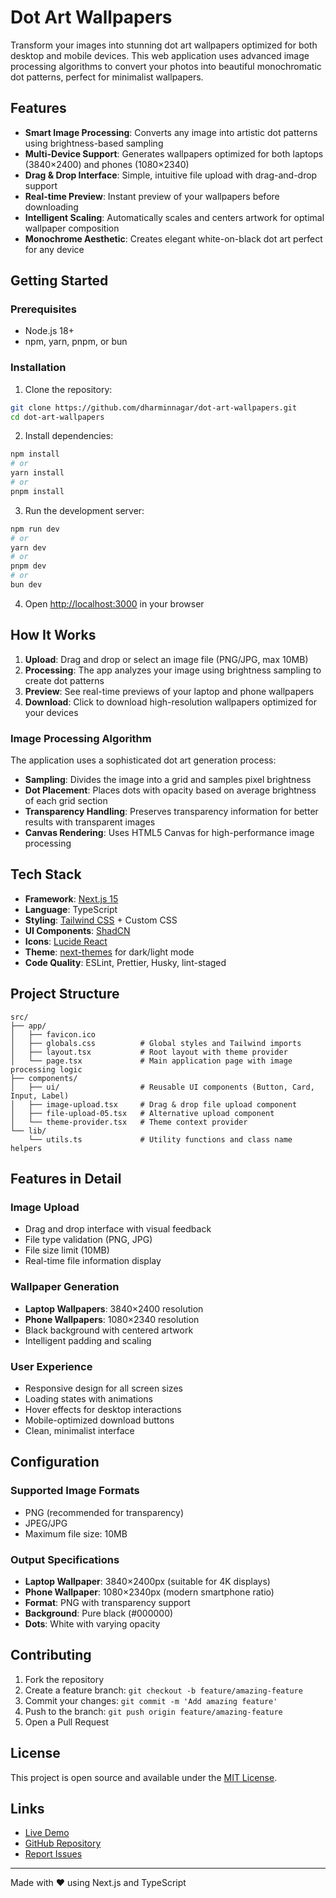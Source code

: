# Dot Art Wallpapers

Transform your images into stunning dot art wallpapers optimized for both desktop and mobile devices. This web application uses advanced image processing algorithms to convert your photos into beautiful monochromatic dot patterns, perfect for minimalist wallpapers.

## Features

- **Smart Image Processing**: Converts any image into artistic dot patterns using brightness-based sampling
- **Multi-Device Support**: Generates wallpapers optimized for both laptops (3840×2400) and phones (1080×2340)
- **Drag & Drop Interface**: Simple, intuitive file upload with drag-and-drop support
- **Real-time Preview**: Instant preview of your wallpapers before downloading
- **Intelligent Scaling**: Automatically scales and centers artwork for optimal wallpaper composition
- **Monochrome Aesthetic**: Creates elegant white-on-black dot art perfect for any device

## Getting Started

### Prerequisites

- Node.js 18+
- npm, yarn, pnpm, or bun

### Installation

1. Clone the repository:

```bash
git clone https://github.com/dharminnagar/dot-art-wallpapers.git
cd dot-art-wallpapers
```

2. Install dependencies:

```bash
npm install
# or
yarn install
# or
pnpm install
```

3. Run the development server:

```bash
npm run dev
# or
yarn dev
# or
pnpm dev
# or
bun dev
```

4. Open [http://localhost:3000](http://localhost:3000) in your browser

## How It Works

1. **Upload**: Drag and drop or select an image file (PNG/JPG, max 10MB)
2. **Processing**: The app analyzes your image using brightness sampling to create dot patterns
3. **Preview**: See real-time previews of your laptop and phone wallpapers
4. **Download**: Click to download high-resolution wallpapers optimized for your devices

### Image Processing Algorithm

The application uses a sophisticated dot art generation process:

- **Sampling**: Divides the image into a grid and samples pixel brightness
- **Dot Placement**: Places dots with opacity based on average brightness of each grid section
- **Transparency Handling**: Preserves transparency information for better results with transparent images
- **Canvas Rendering**: Uses HTML5 Canvas for high-performance image processing

## Tech Stack

- **Framework**: [Next.js 15](https://nextjs.org/)
- **Language**: TypeScript
- **Styling**: [Tailwind CSS](https://tailwindcss.com/) + Custom CSS
- **UI Components**: [ShadCN](https://ui.shadcn.com/)
- **Icons**: [Lucide React](https://lucide.dev/)
- **Theme**: [next-themes](https://github.com/pacocoursey/next-themes) for dark/light mode
- **Code Quality**: ESLint, Prettier, Husky, lint-staged

## Project Structure

```
src/
├── app/
│   ├── favicon.ico
│   ├── globals.css          # Global styles and Tailwind imports
│   ├── layout.tsx           # Root layout with theme provider
│   └── page.tsx             # Main application page with image processing logic
├── components/
│   ├── ui/                  # Reusable UI components (Button, Card, Input, Label)
│   ├── image-upload.tsx     # Drag & drop file upload component
│   ├── file-upload-05.tsx   # Alternative upload component
│   └── theme-provider.tsx   # Theme context provider
└── lib/
    └── utils.ts             # Utility functions and class name helpers
```

## Features in Detail

### Image Upload

- Drag and drop interface with visual feedback
- File type validation (PNG, JPG)
- File size limit (10MB)
- Real-time file information display

### Wallpaper Generation

- **Laptop Wallpapers**: 3840×2400 resolution
- **Phone Wallpapers**: 1080×2340 resolution
- Black background with centered artwork
- Intelligent padding and scaling

### User Experience

- Responsive design for all screen sizes
- Loading states with animations
- Hover effects for desktop interactions
- Mobile-optimized download buttons
- Clean, minimalist interface

## Configuration

### Supported Image Formats

- PNG (recommended for transparency)
- JPEG/JPG
- Maximum file size: 10MB

### Output Specifications

- **Laptop Wallpaper**: 3840×2400px (suitable for 4K displays)
- **Phone Wallpaper**: 1080×2340px (modern smartphone ratio)
- **Format**: PNG with transparency support
- **Background**: Pure black (#000000)
- **Dots**: White with varying opacity

## Contributing

1. Fork the repository
2. Create a feature branch: `git checkout -b feature/amazing-feature`
3. Commit your changes: `git commit -m 'Add amazing feature'`
4. Push to the branch: `git push origin feature/amazing-feature`
5. Open a Pull Request

## License

This project is open source and available under the [MIT License](LICENSE).

## Links

- [Live Demo](https://dot-art-wallpapers.vercel.app)
- [GitHub Repository](https://github.com/dharminnagar/dot-art-wallpapers)
- [Report Issues](https://github.com/dharminnagar/dot-art-wallpapers/issues)

---

Made with ❤️ using Next.js and TypeScript

